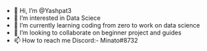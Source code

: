- 👋 Hi, I’m @Yashpat3
- 👀 I’m interested in Data Sciece 
- 🌱 I’m currently learning coding from zero to work on data science
- 💞️ I’m looking to collaborate on beginner project and guides
- 📫 How to reach me Discord:- Minato#8732

<!---
Yashpat3/Yashpat3 is a ✨ special ✨ repository because its `README.md` (this file) appears on your GitHub profile.
You can click the Preview link to take a look at your changes.
--->
